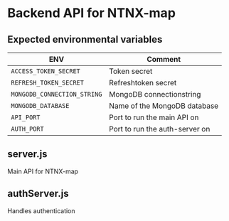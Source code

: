 # Backend API for NTNX-map

## Expected environmental variables
| ENV | Comment |
|-------|---------|
|`ACCESS_TOKEN_SECRET`| Token secret |
|`REFRESH_TOKEN_SECRET`| Refreshtoken secret |
|`MONGODB_CONNECTION_STRING`| MongoDB connectionstring |
|`MONGODB_DATABASE`| Name of the MongoDB database |
|`API_PORT`| Port to run the main API on |
|`AUTH_PORT`| Port to run the auth-server on |

## server.js
Main API for NTNX-map

## authServer.js
Handles authentication
